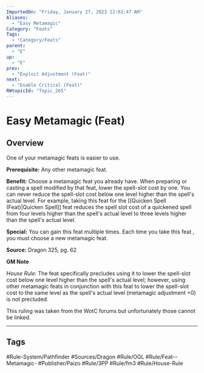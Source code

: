 ```yaml
---
ImportedOn: "Friday, January 27, 2023 12:02:47 AM"
Aliases:
  - "Easy Metamagic"
Category: "Feats"
Tags:
  - "Category/Feats"
parent:
  - "E"
up:
  - "E"
prev:
  - "Exploit Adjustment (Feat)"
next:
  - "Enable Critical (Feat)"
RWtopicId: "Topic_265"
---
```

# Easy Metamagic (Feat)
## Overview
One of your metamagic feats is easier to use.

**Prerequisite:** Any other metamagic feat.

**Benefit:** Choose a metamagic feat you already have. When preparing or casting a spell modified by that feat, lower the spell-slot cost by one. You can never reduce the spell-slot cost below one level higher than the spell's actual level. For example, taking this feat for the [[Quicken Spell (Feat)|Quicken Spell]] feat reduces the spell slot cost of a quickened spell from four levels higher than the spell's actual level to three levels higher than the spell's actual level.

**Special:** You can gain this feat multiple times. Each time you take this feat , you must choose a new metamagic feat.

**Source:** Dragon 325, pg. 62

**GM Note**

*House Rule:* The feat specifically precludes using it to lower the spell-slot cost below one level higher than the spell's actual level; however, using other metamagic feats in conjunction with this feat to lower the spell-slot cost to the same level as the spell's actual level (metamagic adjustment +0) is not precluded. 

This ruling was taken from the WotC forums but unfortunately those cannot be linked.


---
## Tags
#Rule-System/Pathfinder #Sources/Dragon #Rule/OGL #Rule/Feat--Metamagic- #Publisher/Paizo #Rule/3PP #Rule/fm3 #Rule/House-Rule

